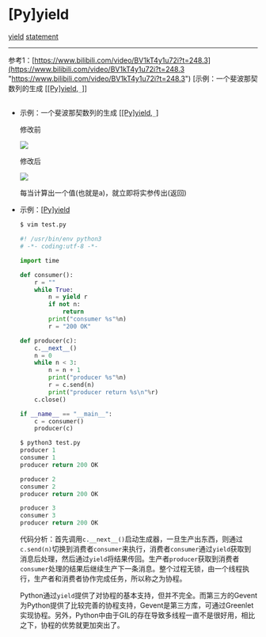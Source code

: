 # \[Py]yield

[yield](yield_mKzZZDL9nLVgXJD5mhvEgf.md "yield") [statement](statement_bZ15UVeZneU7NZBV1S1gWU.md "statement")

***

参考1：[https://www.bilibili.com/video/BV1kT4y1u72i?t=248.3](https://www.bilibili.com/video/BV1kT4y1u72i?t=248.3 "https://www.bilibili.com/video/BV1kT4y1u72i?t=248.3") \[示例：一个斐波那契数列的生成 \[[\[Py\]yield](\[Py]yield_4a33mF1MdtNUSmYENBRJMb.md "\[Py]yield"),`_`]]



##



-   示例：一个斐波那契数列的生成 \[[\[Py\]yield](\[Py]yield_4a33mF1MdtNUSmYENBRJMb.md "\[Py]yield"),`_`]

    修改前

    ![](../image/image_Vgsc5BhHIV.png)

    修改后

    ![](../image/image_cP9Ezvoyrx.png)

    每当计算出一个值(也就是a)，就立即将实参传出(返回)
-   示例：[\[Py\]yield](\[Py]yield_4a33mF1MdtNUSmYENBRJMb.md "\[Py]yield")
    ```python
    $ vim test.py

    ```
    ```python
    #! /usr/bin/env python3
    # -*- coding:utf-8 -*-

    import time

    def consumer():
        r = ""
        while True:
            n = yield r
            if not n:
                return
            print("consumer %s"%n)
            r = "200 OK"

    def producer(c):
        c.__next__()
        n = 0
        while n < 3:
            n = n + 1
            print("producer %s"%n)
            r = c.send(n)
            print("producer return %s\n"%r)
        c.close()

    if __name__ == "__main__":
        c = consumer()
        producer(c)

    ```
    ```python
    $ python3 test.py
    producer 1
    consumer 1
    producer return 200 OK

    producer 2
    consumer 2
    producer return 200 OK

    producer 3
    consumer 3
    producer return 200 OK

    ```
    代码分析：首先调用`c.__next__()`启动生成器，一旦生产出东西，则通过`c.send(n)`切换到消费者`consumer`来执行，消费者`consumer`通过`yield`获取到消息后处理，然后通过`yield`将结果传回。生产者`producer`获取到消费者`consumer`处理的结果后继续生产下一条消息。整个过程无锁，由一个线程执行，生产者和消费者协作完成任务，所以称之为协程。

    Python通过`yield`提供了对协程的基本支持，但并不完全。而第三方的Gevent为Python提供了比较完善的协程支持，Gevent是第三方库，可通过Greenlet实现协程。另外，Python中由于GIL的存在导致多线程一直不是很好用，相比之下，协程的优势就更加突出了。


